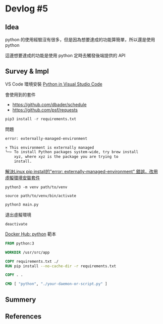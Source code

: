 
# Devlog #5

## Idea

python 的使用經驗沒有很多，但是因為想要達成的功能算簡單，所以還是使用 python

這邊想要達成的功能是使用 python 定時去觸發後端提供的 API

## Survey & Impl


VS Code 環境安裝 [Python in Visual Studio Code](https://code.visualstudio.com/docs/languages/python)

會使用到的套件
- https://github.com/dbader/schedule
- https://github.com/psf/requests


```python
pip3 install -r requirements.txt
```

問題
```zsh
error: externally-managed-environment

× This environment is externally managed
╰─> To install Python packages system-wide, try brew install
    xyz, where xyz is the package you are trying to
    install.
```

[解決Linux pip install的"error: externally-managed-environment" 錯誤，改用虛擬環境安裝套件](https://ivonblog.com/posts/linux-solve-externally-managed-environment-error/)

```
python3 -m venv path/to/venv
```

```
source path/to/venv/bin/activate
```

```python
python3 main.py 
```

退出虛擬環境
```
deactivate
```


[Docker Hub: python](https://hub.docker.com/_/python)
範本
```dockerfile
FROM python:3

WORKDIR /usr/src/app

COPY requirements.txt ./
RUN pip install --no-cache-dir -r requirements.txt

COPY . .

CMD [ "python", "./your-daemon-or-script.py" ]
```

## Summery



## References

